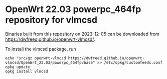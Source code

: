 OpenWrt 22.03 powerpc_464fp repository for vlmcsd
========

Binaries built from this repository on 2023-12-05 can be downloaded from <https://dwfreed.github.io/openwrt-vlmcsd/>.

To install the vlmcsd package, run

```
echo "src/gz openwrt-vlmcsd https://dwfreed.github.io/openwrt-vlmcsd/OpenWrt_22.03/powerpc_464fp/base" >> /etc/opkg/customfeeds.conf
opkg update
opkg install vlmcsd
```
